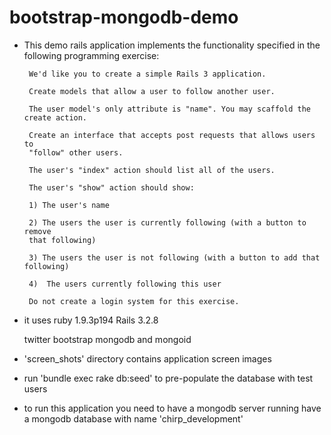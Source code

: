 bootstrap-mongodb-demo
======================
 - This demo rails application implements the functionality specified in the following programming exercise:

        We'd like you to create a simple Rails 3 application.

        Create models that allow a user to follow another user.

        The user model's only attribute is "name". You may scaffold the create action.

        Create an interface that accepts post requests that allows users to
        "follow" other users.

        The user's "index" action should list all of the users.

        The user's "show" action should show:

        1) The user's name

        2) The users the user is currently following (with a button to remove
        that following)

        3) The users the user is not following (with a button to add that following)

        4)  The users currently following this user

        Do not create a login system for this exercise.

 - it uses
    ruby 1.9.3p194
    Rails 3.2.8

    twitter bootstrap
    mongodb and mongoid

 - 'screen_shots' directory contains application screen images

 - run 'bundle exec rake db:seed' to pre-populate the database with test users

 - to run this application you need to
    have a mongodb server running
    have a mongodb database with name 'chirp_development'

